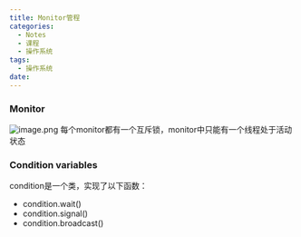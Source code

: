 ```yaml
---
title: Monitor管程
categories:
  - Notes
  - 课程
  - 操作系统
tags:
  - 操作系统
date:
---
```

### Monitor
![image.png](https://cdn.jsdelivr.net/gh/zhengyangWang1/image@main/img/20231018102847.png)
每个monitor都有一个互斥锁，monitor中只能有一个线程处于活动状态

### Condition variables
condition是一个类，实现了以下函数：
- condition.wait()
- condition.signal()
- condition.broadcast()